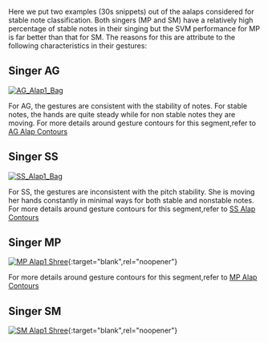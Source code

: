 Here we put two examples (30s snippets) out of the aalaps considered for stable note classification. Both singers (MP and SM) have a relatively high percentage of stable notes in their singing but the SVM performance for MP is far better than that for SM. The reasons for this are attribute to the following characteristics in their gestures:

Singer AG
----------
[![AG_Alap1_Bag](https://img.youtube.com/vi/Ok_OEcq3oR8/0.jpg)](https://youtu.be/Ok_OEcq3oR8)

For AG, the gestures are consistent with the stability of notes. For stable notes, the hands are quite steady while for non stable notes they are moving. 
For more details around gesture contours for this segment,refer to
[AG Alap Contours](AG_Aalap1_Bag_70to85s.html)

Singer SS
----------
[![SS_Alap1_Bag](https://img.youtube.com/vi/gxUIMd8decc/0.jpg)](https://youtu.be/gxUIMd8decc)

For SS, the gestures are inconsistent with the pitch stability. She is moving her hands constantly in minimal ways for both stable and nonstable notes.
For more details around gesture contours for this segment,refer to
[SS Alap Contours](SS_Aalap1_Bag_120to140s.html)

Singer MP
---------
[![MP Alap1 Shree](https://img.youtube.com/vi/Wm5pWqTJxDU/0.jpg)](https://youtu.be/Wm5pWqTJxDU){:target="blank",rel="noopener"}

For more details around gesture contours for this segment,refer to
[MP Alap Contours](MP_Aalap1_Shree_100to110s.html)

<!-- **Stable note timestamps:**

0:07-0:10

0:11-0:14

0:23-0:26 -->

Singer SM
---------

[![SM Alap1 Shree](https://img.youtube.com/vi/PfBuDCszOyM/0.jpg)](https://youtu.be/PfBuDCszOyM){:target="blank",rel="noopener"}
 

<!-- **Stable note timestamps**

0:07-0:09

0:15-0:17

0:24-0:27 -->
